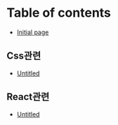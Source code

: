 # Table of contents

* [Initial page](README.md)

## Css관련

* [Untitled](css/untitled.md)

## React관련

* [Untitled](react/untitled.md)

